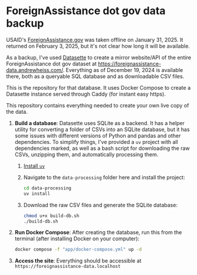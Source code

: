 # ForeignAssistance dot gov data backup

USAID's [ForeignAssistance.gov](https://foreignassistance.gov/) was taken offline on January 31, 2025. It returned on February 3, 2025, but it's not clear how long it will be available.

As a backup, I've used [Datasette](https://datasette.io/) to create a mirror website/API of the entire ForeignAssistance dot gov dataset at <https://foreignassistance-data.andrewheiss.com/>. Everything as of December 19, 2024 is available there, both as a queryable SQL database and as downloadable CSV files.

This is the repository for that database. It uses Docker Compose to create a Datasette instance served through Caddy (for instant easy https).

This repository contains everything needed to create your own live copy of the data.

1. **Build a database**: Datasette uses SQLite as a backend. It has a helper utility for converting a folder of CSVs into an SQLite database, but it has some issues with different versions of Python and pandas and other dependencies. To simplify things, I've provided a `uv` project with all dependencies marked, as well as a bash script for downloading the raw CSVs, unzipping them, and automatically processing them.

   1. [Install `uv`](https://docs.astral.sh/uv/)

   2. Navigate to the `data-processing` folder here and install the project:

      ```sh
      cd data-processing
      uv install
      ```

   3. Download the raw CSV files and generate the SQLite database:

      ```sh
      chmod u+x build-db.sh
      ./build-db.sh
      ```

2. **Run Docker Compose**: After creating the database, run this from the terminal (after installing Docker on your computer):

   ```sh
   docker compose -f "app/docker-compose.yml" up -d
   ```

3. **Access the site**: Everything should be accessible at `https://foreignassistance-data.localhost`
